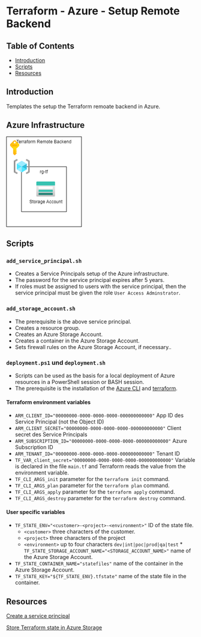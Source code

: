 # Terraform - Azure - Setup Remote Backend

## Table of Contents

* [Introduction](#introduction)
* [Scripts](#scripts)
* [Resources](#resources)

## Introduction

Templates the setup the Terraform remoate backend in Azure.

## Azure Infrastructure

![Azure Infrastructure Terraform Remote Backend](./doc/images/AzureInfrastructureGitHubActionsRunner.png)

## Scripts

### `add_service_principal.sh`
* Creates a Service Principals setup of the Azure infrastructure.
* The password for the service principal expires after 5 years.
* If roles must be assigned to users with the service principal, then the service principal must be given the role `User Access Adminstrator`.

### `add_storage_account.sh`
* The prerequisite is the above service principal.
* Creates a resource group.
* Creates an Azure Storage Account.
* Creates a container in the Azure Storage Account.
* Sets firewall rules on the Azure Storage Account, if necessary..

### `deployment.ps1` und `deployment.sh`
* Scripts can be used as the basis for a local deployment of Azure resources in a PowerShell session or BASH session.
* The prerequisite is the installation of the [Azure CLI](https://docs.microsoft.com/de-de/cli/azure/install-azure-cli) and [terraform](https://www.terraform.io/downloads).

#### Terraform environment variables
  * `ARM_CLIENT_ID="00000000-0000-0000-0000-000000000000"` App ID des Service Principal (not the Object ID)
  * `ARM_CLIENT_SECRET="00000000-0000-0000-0000-000000000000"` Client secret des Service Principals
  * `ARM_SUBSCRIPTION_ID="00000000-0000-0000-0000-000000000000"` Azure Subscription ID
  * `ARM_TENANT_ID="00000000-0000-0000-0000-000000000000"` Tenant ID
  * `TF_VAR_client_secret="00000000-0000-0000-0000-000000000000"` Variable is declared in the file `main.tf` and Terraform reads the value from the environment variable.
  * `TF_CLI_ARGS_init` parameter for the `terraform init` command.
  * `TF_CLI_ARGS_plan` parameter for the `terraform plan` command.
  * `TF_CLI_ARGS_apply` parameter for the `terraform apply` command.
  * `TF_CLI_ARGS_destroy` parameter for the `terraform destroy` command.

#### User specific variables
  * `TF_STATE_ENV="<customer>-<project>-<environment>"` ID of the state file.
    * `<customer>` three characters of the customer.
    * `<project>` three characters of the project
    * `<environment>` up to four characters `dev|int|poc|prod|qa|test`  * `TF_STATE_STORAGE_ACCOUNT_NAME="<STORAGE_ACCOUNT_NAME>"` name of the Azure Storage Account.
  * `TF_STATE_CONTAINER_NAME="statefiles"` name of the container in the Azure Storage Account.
  * `TF_STATE_KEY="${TF_STATE_ENV}.tfstate"` name of the state file in the container.

## Resources

[Create a service principal](https://learn.microsoft.com/en-us/azure/developer/terraform/authenticate-to-azure?tabs=bash#create-a-service-principal)

[Store Terraform state in Azure Storage](https://learn.microsoft.com/en-us/azure/developer/terraform/store-state-in-azure-storage?tabs=azure-cli)
